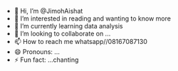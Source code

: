 - 👋 Hi, I’m @JimohAishat
- 👀 I’m interested in reading and wanting to know more
- 🌱 I’m currently learning data analysis
- 💞️ I’m looking to collaborate on ...
- 📫 How to reach me whatsapp//08167087130
- 😄 Pronouns: ...
- ⚡ Fun fact: ...chanting
  

<!---
JimohAishat/JimohAishat is a ✨ special ✨ repository because its `README.md` (this file) appears on your GitHub profile.
You can click the Preview link to take a look at your changes.
--->
